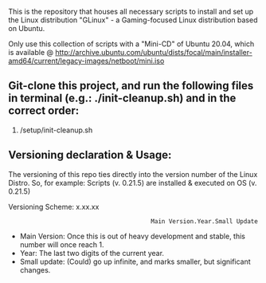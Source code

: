 This is the repository that houses all necessary scripts to install and set up the Linux distribution "GLinux" - a Gaming-focused Linux distribution based on Ubuntu.

Only use this collection of scripts with a "Mini-CD" of Ubuntu 20.04, which is available @ http://archive.ubuntu.com/ubuntu/dists/focal/main/installer-amd64/current/legacy-images/netboot/mini.iso

## Git-clone this project, and run the following files in terminal (e.g.: ./init-cleanup.sh) and in the correct order:

1. /setup/init-cleanup.sh

## Versioning declaration & Usage:

The versioning of this repo ties directly into the version number of the Linux Distro. So, for example: Scripts (v. 0.21.5) are installed & executed on OS (v. 0.21.5)

Versioning Scheme:                                     x.xx.xx

                                            Main Version.Year.Small Update

- Main Version: Once this is out of heavy development and stable, this number will once reach 1.
- Year: The last two digits of the current year.
- Small update: (Could) go up infinite, and marks smaller, but significant changes.

